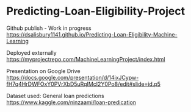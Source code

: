 # Predicting-Loan-Eligibility-Project

Github publish - Work in progress https://dsalisbury1141.github.io/Predicting-Loan-Eligibility-Machine-Learning

<a>Deployed externally https://myprojectrepo.com/MachineLearningProject/index.html</a>

Presentation on Google Drive https://docs.google.com/presentation/d/14ixJCypw-fH7q4HrDWFOxY0PVrXbD5uRqIMcI2Y0Po8/edit#slide=id.p5

Dataset used:  General loan predictions
https://www.kaggle.com/ninzaami/loan-predication
<p>    </p>



